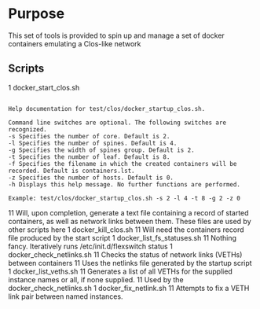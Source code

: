 # Purpose

This set of tools is provided to spin up and manage a set of docker containers
emulating a Clos-like network

## Scripts

1 docker_start_clos.sh
```NOTE:  This version does not, yet, do anything with most of these. Sorry about that.

Help documentation for test/clos/docker_startup_clos.sh.

Command line switches are optional. The following switches are recognized.
-s Specifies the number of core. Default is 2.
-l Specifies the number of spines. Default is 4.
-g Specifies the width of spines group. Default is 2.
-t Specifies the number of leaf. Default is 8.
-f Specifies the filename in which the created containers will be recorded. Default is containers.lst.
-z Specifies the number of hosts. Default is 0.
-h Displays this help message. No further functions are performed.

Example: test/clos/docker_startup_clos.sh -s 2 -l 4 -t 8 -g 2 -z 0 
```
11 Will, upon completion, generate a text file containing a record of started
  containers, as well as network links between them. These files are used
  by other scripts here
1 docker_kill_clos.sh
11 Will need the containers record file produced by the start script
1 docker_list_fs_statuses.sh
11 Nothing fancy. Iteratively runs /etc/init.d/flexswitch status
1 docker_check_netlinks.sh
11 Checks the status of network links (VETHs) between containers
11 Uses the netlinks file generated by the startup script
1 docker_list_veths.sh
11 Generates a list of all VETHs for the supplied instance names 
   or all, if none supplied.
11 Used by the docker_check_netlinks.sh 
1 docker_fix_netlink.sh
11 Attempts to fix a VETH link pair between named instances. 
